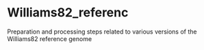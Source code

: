 # Williams82_referenc
Preparation and processing steps related to various versions of the Williams82 reference genome
